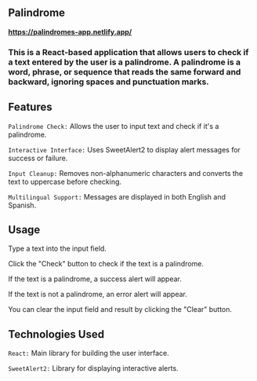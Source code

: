 ## Palindrome

**https://palindromes-app.netlify.app/**

### This is a React-based application that allows users to check if a text entered by the user is a palindrome. A palindrome is a word, phrase, or sequence that reads the same forward and backward, ignoring spaces and punctuation marks.

## **Features**
`Palindrome Check:` Allows the user to input text and check if it's a palindrome.

`Interactive Interface:` Uses SweetAlert2 to display alert messages for success or failure.

`Input Cleanup:` Removes non-alphanumeric characters and converts the text to uppercase before checking.

`Multilingual Support:` Messages are displayed in both English and Spanish.

## **Usage**
Type a text into the input field.

Click the "Check" button to check if the text is a palindrome.

If the text is a palindrome, a success alert will appear.

If the text is not a palindrome, an error alert will appear.

You can clear the input field and result by clicking the "Clear" button.

## **Technologies Used**
`React:` Main library for building the user interface.

`SweetAlert2:` Library for displaying interactive alerts.